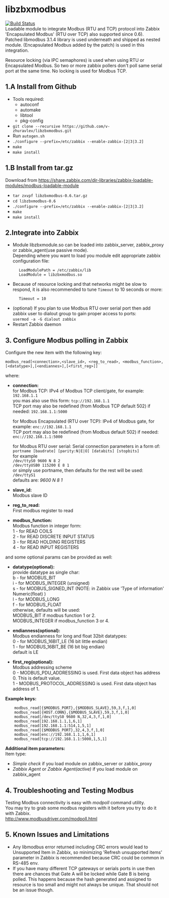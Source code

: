 # libzbxmodbus
[![Build Status](https://travis-ci.org/v-zhuravlev/libzbxmodbus.svg?branch=master)](https://travis-ci.org/v-zhuravlev/libzbxmodbus)  
Loadable module to integrate Modbus (RTU and TCP) protocol into Zabbix  
'Encapsulated Modbus' (RTU over TCP) also supported since 0.6).  
Patched libmodbus 3.1.4 library is used underneath and shipped as nested module. (Encapsulated Modbus added by the patch) is used in this integration.  

Resource locking (via IPC semaphores) is used when using RTU or Encapsulated Modbus. So two or more zabbix pollers don't poll same serial port at the same time. No locking is used for Modbus TCP.  

## 1.A Install from Github  
  - Tools required:
    - autoconf
    - automake
    - libtool
    - pkg-config
  - `git clone --recursive https://github.com/v-zhuravlev/libzbxmodbus.git`
  - Run `autogen.sh`
  - `./configure --prefix=/etc/zabbix --enable-zabbix-[2|3|3.2]`
  - `make`
  - `make install`  
  
## 1.B Install from tar.gz
Download from  https://share.zabbix.com/dir-libraries/zabbix-loadable-modules/modbus-loadable-module
  - `tar zxvpf libzbxmodbus-0.6.tar.gz`
  - `cd libzbxmodbus-0.6`
  - `./configure --prefix=/etc/zabbix --enable-zabbix-[2|3|3.2]`
  - `make`
  - `make install`

## 2.Integrate into Zabbix  
  - Module libzbxmodule.so can be loaded into zabbix_server, zabbix_proxy or zabbix_agent(use passive mode).  
    Depending where you want to load you module edit appropriate zabbix configuration file:
```
      LoadModulePath = /etc/zabbix/lib
      LoadModule = libzbxmodbus.so
```
  - Because of resource locking and that networks might be slow to respond, it is also recommended to tune `Timeout` to 10 seconds or more:
```
      Timeout = 10
```  
  - (optional) If you plan to use Modbus RTU over serial port then add zabbix user to dialout group to gain proper access to ports:  
      `usermod -a -G dialout zabbix`
  - Restart Zabbix daemon  
  
## 3. Configure Modbus polling in Zabbix
  Configure the new item with the following key:
  
`modbus_read[<connection>,<slave_id>, <reg_to_read>, <modbus_function>, [<datatype>],[<endiannes>],[<first_reg>]]`  

where:  

* **connection:**  
    for Modbus TCP: 
    IPv4 of Modbus TCP client/gate, for example: `192.168.1.1`  
    you mas also use this form: `tcp://192.168.1.1`  
    TCP port may also be redefined (from Modbus TCP default 502) if needed: `192.168.1.1:5000`
    
    for Modbus Encapsulated (RTU over TCP): 
    IPv4 of Modbus gate, for example: `enc://192.168.1.1`  
    TCP port may also be redefined (from Modbus default 502) if needed: `enc://192.168.1.1:5000`
    
      
    for Modbus RTU over serial:
    Serial connection parameters in a form of:  
      `portname [baudrate] [parity:N|E|O] [databits] [stopbits]`  
    for example  
     `/dev/ttyS0 9600 N 8 2`  
     `/dev/ttyUSB0 115200 E 8 1`  
    or simply use portname, then defaults for the rest will be used:  
      `/dev/ttyS1 `  
    defaults are: *9600 N 8 1*  
    
* **slave_id:**  
    Modbus slave ID  

* **reg_to_read:**  
    First modbus register to read
    
* **modbus_function:**  
    Modbus function in integer form:  
    1 - for READ COILS  
    2 - for READ DISCRETE INPUT STATUS    
    3 - for READ HOLDING REGISTERS  
    4 - for READ INPUT REGISTERS  
    
and some optional params can be provided as well:  
  
* **datatype(optional):**  
    provide datatype as single char:  
      b - for MODBUS_BIT  
      i - for MODBUS_INTEGER (unsigned)  
      s - for MODBUS_SIGNED_INT (NOTE: in Zabbix use 'Type of information' Numeric(float) )  
      l - for MODBUS_LONG  
      f - for MODBUS_FLOAT  
    otherwise, defaults will be used:  
      MODBUS_BIT if modbus function 1 or 2.  
      MODBUS_INTEGER if modbus_function 3 or 4.  
  
* **endianness(optional):**   
    Modbus endianness for long and float 32bit datatypes:  
      0 - for MODBUS_16BIT_LE (16 bit little endian)  
      1 - for MODBUS_16BIT_BE (16 bit big endian)  
    default is LE  
    
* **first_reg(optional):**  
    Modbus addressing scheme  
      0 - MODBUS_PDU_ADDRESSING is used. First data object has address 0. This is default value.  
      1 - MODBUS_PROTOCOL_ADDRESSING is used. First data object has address of 1.  
      
    
**Example keys:**  
```
    modbus_read[{$MODBUS_PORT},{$MODBUS_SLAVE},59,3,f,1,0]
    modbus_read[{HOST.CONN},{$MODBUS_SLAVE},59,3,f,1,0]
    modbus_read[/dev/ttyS0 9600 N,32,4,3,f,1,0]
    modbus_read[192.168.1.1,1,6,1]
    modbus_read[192.168.1.1:514,1,5,1]
    modbus_read[{$MODBUS_PORT},32,4,3,f,1,0]
    modbus_read[enc://192.168.1.1,1,6,1]
    modbus_read[tcp://192.168.1.1:5000,1,5,1]
```
  
**Additional item parameters:**  
Item type:  
  
* *Simple check* if you load module on zabbix_server or zabbix_proxy  
* *Zabbix Agent* or *Zabbix Agent(active)* if you load module on zabbix_agent  

  
    
## 4. Troubleshooting and Testing Modbus

Testing Modbus connectivity is easy with *modpoll* command utility.  
You may try to grab some modbus registers with it before you try to do it with Zabbix.  
http://www.modbusdriver.com/modpoll.html
  
## 5. Known Issues and Limitations  
 - Any libmodbus error returned including CRC errors would lead to Unsupported Item in Zabbix, so minimizing 'Refresh unsupported items' parameter in Zabbix is recommended because CRC could be common in RS-485 env.  
 - If you have many different TCP gateways or serials ports in use then there are chances that Gate A will be locked while Gate B is being polled. This happens because the hash generated and assigned to resource is too small and might not always be unique. That should not be an issue though.
 
